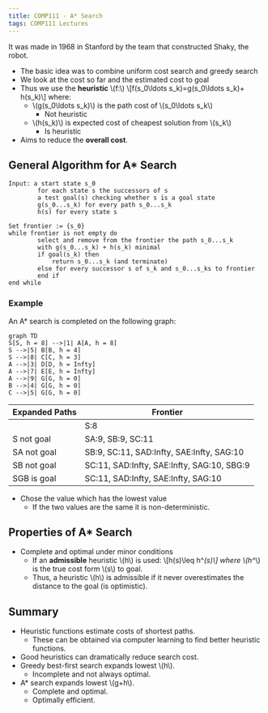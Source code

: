 ```yaml
---
title: COMP111 - A* Search
tags: COMP111 Lectures
---
```

It was made in 1968 in Stanford by the team that constructed Shaky, the robot.

* The basic idea was to combine uniform cost search and greedy search
* We look at the cost so far and the estimated cost to goal
* Thus  we use the **heuristic** &#92;(f:&#92;) &#92;[f(s_0\ldots s_k)=g(s_0\ldots s_k)+ h(s_k)&#92;] where:
	* &#92;(g(s_0\ldots s_k)&#92;) is the path cost of &#92;(s_0\ldots s_k&#92;)
		* Not heuristic
	* &#92;(h(s_k)&#92;) is expected cost of cheapest solution from &#92;(s_k&#92;)
		* Is heuristic
* Aims to reduce the **overall cost**.

## General Algorithm for A* Search
```
Input: a start state s_0
		for each state s the successors of s
		a test goal(s) checking whether s is a goal state
		g(s_0...s_k) for every path s_0...s_k
		h(s) for every state s
		
Set frontier := {s_0}
while frontier is not empty do
		select and remove from the frontier the path s_0...s_k
		with g(s_0...s_k) + h(s_k) minimal
		if goal(s_k) then
			return s_0...s_k (and terminate)
		else for every successor s of s_k and s_0...s_ks to frontier
		end if
end while
```

### Example
An A* search is completed on the following graph:

```mermaid
graph TD
S[S, h = 8] -->|1| A[A, h = 8]
S -->|5| B[B, h = 4]
S -->|8| C[C, h = 3]
A -->|3| D[D, h = Infty]
A -->|7| E[E, h = Infty]
A -->|9| G[G, h = 0]
B -->|4| G[G, h = 0]
C -->|5| G[G, h = 0]
```

| Expanded Paths | Frontier |
| --- | --- |
| | S:8 |
| S not goal | SA:9, SB:9, SC:11 |
| SA not goal | SB:9, SC:11, SAD:Infty, SAE:Infty, SAG:10 |
| SB not goal | SC:11, SAD:Infty, SAE:Infty, SAG:10, SBG:9 |
| SGB is goal | SC:11, SAD:Infty, SAE:Infty, SAG:10 |

* Chose the value which has the lowest value
	* If the two values are the same it is non-deterministic.
	
## Properties of A* Search

* Complete and optimal under minor conditions
	* If an **admissible** heuristic &#92;(h&#92;) is used: &#92;[h(s)\leq h^*(s)&#92;] where &#92;(h^*&#92;) is the true cost form &#92;(s&#92;) to goal.
	* Thus, a heuristic &#92;(h&#92;) is admissible if it never overestimates the distance to the goal (is optimistic).
	
## Summary
* Heuristic functions estimate costs of shortest paths.
	* These can be obtained via computer learning to find better heuristic functions. 
* Good heuristics can dramatically reduce search cost.
* Greedy best-first search expands lowest &#92;(h&#92;).
	* Incomplete and not always optimal.
* A* search expands lowest &#92;(g+h&#92;).
	* Complete and optimal.
	* Optimally efficient.
